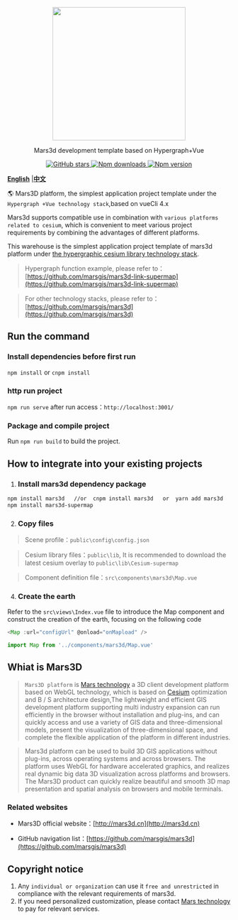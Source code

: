 <p align="center">
<img src="https://cdn.jsdelivr.net/gh/muyao1987/cdn/mars3d.cn/logo.png" width="300px" />
</p>

<p align="center">Mars3d development template based on Hypergraph+Vue</p>

<p align="center">
<a target="_black" href="https://github.com/marsgis/mars3d">
<img alt="GitHub stars" src="https://img.shields.io/github/stars/marsgis/mars3d?style=flat&logo=github">
</a>
<a target="_black" href="https://www.npmjs.com/package/mars3d">
<img alt="Npm downloads" src="https://img.shields.io/npm/dt/mars3d?style=flat&logo=npm">
</a>
<a target="_black" href="https://www.npmjs.com/package/mars3d">
<img alt="Npm version" src="https://img.shields.io/npm/v/mars3d.svg?style=flat&logo=npm&label=version"/>
</a>
</p>

 [**English**](./README_EN.md) |[**中文**](./README.md) 
 
   🌎 Mars3D platform, the simplest application project template under the `Hypergraph +Vue technology stack`,based on vueCli 4.x

 Mars3d supports compatible use in combination with `various platforms related to cesium`, which is convenient to meet various project requirements by combining the advantages of different platforms.
 
   This warehouse is the simplest application project template of mars3d platform under [the hypergraphic cesium library technology stack](http://support.supermap.com.cn:8090/webgl/index.html).

 > Hypergraph function example, please refer to： [https://github.com/marsgis/mars3d-link-supermap](https://github.com/marsgis/mars3d-link-supermap)

 > For other technology stacks, please refer to： [https://github.com/marsgis/mars3d](https://github.com/marsgis/mars3d)



  
## Run the command
 
### Install dependencies before first run
 `npm install` or `cnpm install`
 
### http run project
 `npm run serve` after run access：`http://localhost:3001/` 

### Package and compile project
 Run `npm run build` to build the project.

 

  
## How to integrate into your existing projects

1. ### Install mars3d dependency package
```bash
npm install mars3d   //or  cnpm install mars3d   or  yarn add mars3d
npm install mars3d-supermap
```
 
2. ### Copy files
 > Scene profile：`public\config\config.json`
 
 > Cesium library files：`public\lib`, It is recommended to download the latest cesium overlay to `public\lib\Cesium-supermap`

 > Component definition file：`src\components\mars3d\Map.vue`

 
4. ### Create the earth 
 Refer to the `src\views\Index.vue` file to introduce the Map component and construct the creation of the earth, focusing on the following code
```js
<Map :url="configUrl" @onload="onMapload" />

import Map from '../components/mars3d/Map.vue'
```
  


## Whiat is Mars3D 
>  `Mars3D platform` is [Mars technology](http://marsgis.cn/) a 3D client development platform based on WebGL technology, which is based on [Cesium](https://cesium.com/cesiumjs/) optimization and B / S architecture design,The lightweight and efficient GIS development platform supporting multi industry expansion can run efficiently in the browser without installation and plug-ins, and can quickly access and use a variety of GIS data and three-dimensional models, present the visualization of three-dimensional space, and complete the flexible application of the platform in different industries.

 > Mars3d platform can be used to build 3D GIS applications without plug-ins, across operating systems and across browsers. The platform uses WebGL for hardware accelerated graphics, and realizes real dynamic big data 3D visualization across platforms and browsers. The Mars3D product can quickly realize beautiful and smooth 3D map presentation and spatial analysis on browsers and mobile terminals.

### Related websites 
- Mars3D official website：[http://mars3d.cn](http://mars3d.cn)  

- GitHub navigation list：[https://github.com/marsgis/mars3d](https://github.com/marsgis/mars3d)


## Copyright notice
1. Any `individual or organization` can use it `free and unrestricted` in compliance with the relevant requirements of mars3d.
2. If you need personalized customization, please contact [Mars technology](http://mars3d.cn) to pay for relevant services.